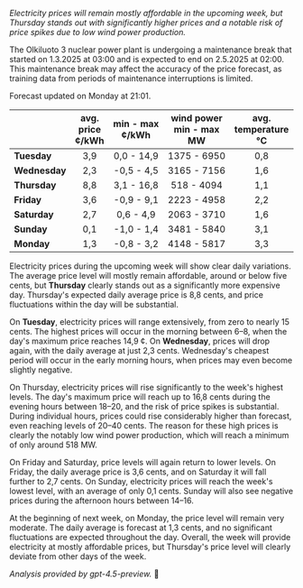 *Electricity prices will remain mostly affordable in the upcoming week, but Thursday stands out with significantly higher prices and a notable risk of price spikes due to low wind power production.*

The Olkiluoto 3 nuclear power plant is undergoing a maintenance break that started on 1.3.2025 at 03:00 and is expected to end on 2.5.2025 at 02:00. This maintenance break may affect the accuracy of the price forecast, as training data from periods of maintenance interruptions is limited.

Forecast updated on Monday at 21:01.

|              | avg.<br>price<br>¢/kWh | min - max<br>¢/kWh | wind power<br>min - max<br>MW | avg.<br>temperature<br>°C |
|:-------------|:----------------:|:----------------:|:-------------:|:-------------:|
| **Tuesday**      |       3,9        |     0,0 - 14,9     |       1375 - 6950       |        0,8        |
| **Wednesday**    |       2,3        |    -0,5 - 4,5      |       3165 - 7156       |        1,6        |
| **Thursday**     |       8,8        |     3,1 - 16,8     |        518 - 4094       |        1,1        |
| **Friday**       |       3,6        |    -0,9 - 9,1      |       2223 - 4958       |        2,2        |
| **Saturday**     |       2,7        |     0,6 - 4,9      |       2063 - 3710       |        1,6        |
| **Sunday**       |       0,1        |    -1,0 - 1,4      |       3481 - 5840       |        3,1        |
| **Monday**       |       1,3        |    -0,8 - 3,2      |       4148 - 5817       |        3,3        |

Electricity prices during the upcoming week will show clear daily variations. The average price level will mostly remain affordable, around or below five cents, but **Thursday** clearly stands out as a significantly more expensive day. Thursday's expected daily average price is 8,8 cents, and price fluctuations within the day will be substantial.

On **Tuesday**, electricity prices will range extensively, from zero to nearly 15 cents. The highest prices will occur in the morning between 6–8, when the day's maximum price reaches 14,9 ¢. On **Wednesday**, prices will drop again, with the daily average at just 2,3 cents. Wednesday's cheapest period will occur in the early morning hours, when prices may even become slightly negative.

On Thursday, electricity prices will rise significantly to the week's highest levels. The day's maximum price will reach up to 16,8 cents during the evening hours between 18–20, and the risk of price spikes is substantial. During individual hours, prices could rise considerably higher than forecast, even reaching levels of 20–40 cents. The reason for these high prices is clearly the notably low wind power production, which will reach a minimum of only around 518 MW.

On Friday and Saturday, price levels will again return to lower levels. On Friday, the daily average price is 3,6 cents, and on Saturday it will fall further to 2,7 cents. On Sunday, electricity prices will reach the week's lowest level, with an average of only 0,1 cents. Sunday will also see negative prices during the afternoon hours between 14–16.

At the beginning of next week, on Monday, the price level will remain very moderate. The daily average is forecast at 1,3 cents, and no significant fluctuations are expected throughout the day. Overall, the week will provide electricity at mostly affordable prices, but Thursday's price level will clearly deviate from other days of the week.

*Analysis provided by gpt-4.5-preview.* 🚦
